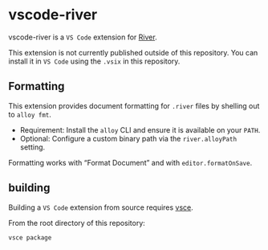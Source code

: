# vscode-river

vscode-river is a `VS Code` extension for [River](https://github.com/grafana/river).

This extension is not currently published outside of this repository. You can install
it in `VS Code` using the `.vsix` in this repository.

## Formatting

This extension provides document formatting for `.river` files by shelling out to `alloy fmt`.

- Requirement: Install the `alloy` CLI and ensure it is available on your `PATH`.
- Optional: Configure a custom binary path via the `river.alloyPath` setting.

Formatting works with “Format Document” and with `editor.formatOnSave`.

## building

Building a `VS Code` extension from source requires [vsce](https://github.com/microsoft/vscode-vsce).

From the root directory of this repository:

```
vsce package
```
